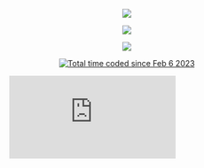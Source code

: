 <p align="center">
  <img
    src="https://github-readme-stats-delta-pearl.vercel.app/api?username=ImpatientTurtle&count_private=true&show_icons=true&theme=tokyonight" />
</p>

<p align="center">
  <img
    src="https://github-readme-stats-delta-pearl.vercel.app/api/top-langs/?username=ImpatientTurtle&theme=tokyonight&langs_count=10" />
</p>

<p align="center">
  <img src="https://komarev.com/ghpvc/?username=ImpatientTurtle&color=38bcad&style=for-the-badge&label=Profile+Views" />
</p>

<p align="center">
  <a href="https://wakatime.com/@c9097350-6256-4637-976e-ecbd0ab78461"><img
      src="https://wakatime.com/badge/user/c9097350-6256-4637-976e-ecbd0ab78461.svg"
      alt="Total time coded since Feb 6 2023" /></a>
</p>

<!-- <p align="center">
<figure><embed
    src="https://wakatime.com/share/@c9097350-6256-4637-976e-ecbd0ab78461/c58da417-4fcc-4b3a-8c89-9fbc6ee92d88.svg"></embed>
</figure>
</p> -->
<figure><embed
    src="https://wakatime.com/share/@c9097350-6256-4637-976e-ecbd0ab78461/c58da417-4fcc-4b3a-8c89-9fbc6ee92d88.svg"></embed>
</figure>
